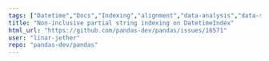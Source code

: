 ```yaml
---
tags: ["Datetime","Docs","Indexing","alignment","data-analysis","data-science","flexible","pandas","python"]
title: "Non-inclusive partial string indexing on DatetimeIndex"
html_url: "https://github.com/pandas-dev/pandas/issues/16571"
user: "linar-jether"
repo: "pandas-dev/pandas"
---
```


